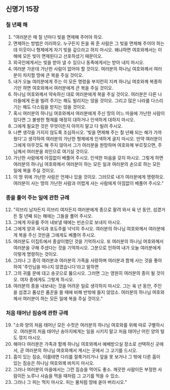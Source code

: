 ## 신명기 15장

### 칠 년째 해
1. "여러분은 매 칠 년마다 빚을 면제해 주어야 하오.
2. 면제하는 방법은 이러하오. 누구든지 돈을 꿔 준 사람은 그 빚을 면제해 주어야 하는데 이웃이나 형제에게 자기 빚을 갚으라고 하지 마시오. 왜냐하면 여호와께서는 이 해에 모든 빚이 면제된다고 선포하셨기 때문이오.
3. 외국인에게서는 빚을 받아 낼 수 있으나 동족에게서는 받아 내지 마시오.
4. 여러분 가운데 가난한 사람이 없어야 할 것이오. 여러분의 하나님 여호와께서 여러분이 차지할 땅에 큰 복을 주실 것이오.
5. 내가 오늘 여러분에게 주는 이 모든 명령을 부지런히 지켜 하나님 여호와께 복종하기만 하면 여호와께서 여러분에게 큰 복을 주실 것이오.
6. 하나님 여호와께서 약속하신 대로 여러분에게 복을 주실 것이오. 여러분은 다른 나라들에게 돈을 빌려 주기는 해도 빌리지는 않을 것이오. 그리고 많은 나라를 다스리기는 해도 다스림을 받지는 않을 것이오.
7. 혹시 여러분의 하나님 여호와께서 여러분에게 주신 땅의 어느 마을에 가난한 사람이 있다면 그 불쌍한 형제를 매정히 대하거나 인색하게 대하지 마시오.
8. 그에게 필요한 것은 무엇이든지 아끼지 말고 다 빌려 주시오.
9. 나쁜 생각을 가지지 않도록 조심하시오. '빚을 면제해 주는 칠 년째 되는 해가 가까웠다'고 생각하여 여러분의 가난한 형제에게 인색하게 굴지 마시오. 만약 여러분이 그에게 아무것도 해 주지 않아서 그가 여러분을 원망하며 여호와께 부르짖으면, 주님께서 여러분을 죄인으로 여기실 것이오.
10. 가난한 사람에게 아낌없이 베풀어 주시오. 인색한 마음을 갖지 마시오. 그렇게 하면 여러분의 하나님 여호와께서 여러분이 하는 모든 일과 여러분의 손으로 하는 모든 일에 복을 주실 것이오.
11. 이 땅 위에 가난한 사람은 언제나 있을 것이오. 그러므로 내가 여러분에게 명령하오. 여러분이 사는 땅의 가난한 사람과 어렵게 사는 사람에게 아낌없이 베풀어 주시오."
### 종을 풀어 주는 일에 관한 규례
12. "히브리 남자든지 히브리 여자든지 여러분에게 종으로 팔려 와서 육 년 동안, 섬겼거든 칠 년째 되는 해에는 그들을 풀어 주시오.
13. 그에게 자유를 주어 내보낼 때에는 빈손으로 보내지 마시오.
14. 그에게 양과 곡식과 포도주를 넉넉히 주시오. 여러분의 하나님 여호와께서 여러분에게 복을 주신 것만큼 그에게도 베풀어 주시오.
15. 여러분도 이집트에서 종살이했던 것을 기억하시오. 또 여러분의 하나님 여호와께서 여러분을 구해 주셨다는 것을 기억하시오. 그분으로 인하여 내가 오늘 여러분에게 이렇게 명령하는 것이오.
16. 그러나 그 종이 여러분과 여러분의 가족을 사랑하며 여러분과 함께 사는 것을 좋아하여 '주인님을 떠나지 않겠습니다'라고 말하면
17. 그의 귀를 문에 대고 송곳으로 뚫으시오. 그러면 그는 영원히 여러분의 종이 될 것이오. 여자 종에게도 그렇게 하시오.
18. 여러분의 종을 내보내는 것을 어려운 일로 생각하지 마시오. 그는 육 년 동안, 주인을 섬겼고 품삯은 품꾼을 쓸 때에 비해 반밖에 들지 않았소. 여러분의 하나님 여호와께서 여러분이 하는 모든 일에 복을 주실 것이오."
### 처음 태어난 짐승에 관한 규례
19. "소와 양의 처음 태어난 모든 수컷은 여러분의 하나님 여호와를 위해 따로 구별하시오. 여러분의 처음 태어난 송아지에게는 일을 시키지 말고 처음 태어난 어린 양의 털도 깎지 마시오.
20. 해마다 여러분은 가족과 함께 하나님 여호와께서 예배받으실 장소로 선택하신 곳에서, 곧 여러분의 하나님 여호와께서 계시는 곳에서 그 고기를 드시오.
21. 흠이 있는 짐승, 이를테면 다리를 절룩거리거나 앞을 못 보거나 그 밖에 다른 흠이 있는 짐승은 하나님 여호와께 바치지 마시오.
22. 그러나 여러분의 마을에서는 그런 짐승을 먹어도 좋소. 깨끗한 사람이든 부정한 사람이든 노루나 사슴을 먹을 때처럼 그 고기를 먹을 수 있소.
23. 그러나 그 피는 먹지 마시오. 피는 물처럼 땅에 쏟아 버리시오."
